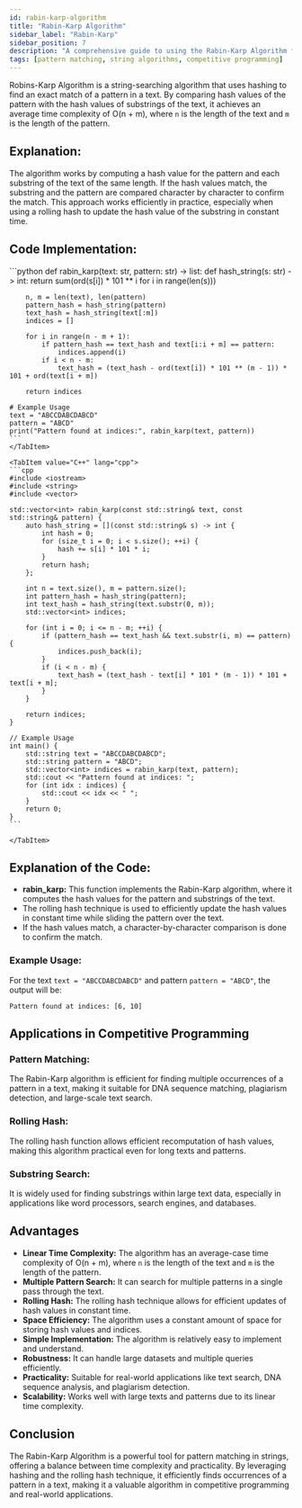 ```yaml
---
id: rabin-karp-algorithm
title: "Rabin-Karp Algorithm"
sidebar_label: "Rabin-Karp"
sidebar_position: 7
description: "A comprehensive guide to using the Rabin-Karp Algorithm for efficient pattern matching."
tags: [pattern matching, string algorithms, competitive programming]
---
```


Robins-Karp Algorithm is a string-searching algorithm that uses hashing to find an exact match of a pattern in a text. By comparing hash values of the pattern with the hash values of substrings of the text, it achieves an average time complexity of O(n + m), where `n` is the length of the text and `m` is the length of the pattern.

<AdsComponent />

## Explanation:

The algorithm works by computing a hash value for the pattern and each substring of the text of the same length. If the hash values match, the substring and the pattern are compared character by character to confirm the match. This approach works efficiently in practice, especially when using a rolling hash to update the hash value of the substring in constant time.

## Code Implementation:


<Tabs>
    <TabItem value="Python" lang="python">
    ```python
    def rabin_karp(text: str, pattern: str) -> list:
        def hash_string(s: str) -> int:
            return sum(ord(s[i]) * 101 ** i for i in range(len(s)))

        n, m = len(text), len(pattern)
        pattern_hash = hash_string(pattern)
        text_hash = hash_string(text[:m])
        indices = []

        for i in range(n - m + 1):
            if pattern_hash == text_hash and text[i:i + m] == pattern:
                indices.append(i)
            if i < n - m:
                text_hash = (text_hash - ord(text[i]) * 101 ** (m - 1)) * 101 + ord(text[i + m])

        return indices

    # Example Usage
    text = "ABCCDABCDABCD"
    pattern = "ABCD"
    print("Pattern found at indices:", rabin_karp(text, pattern))
    ```
    </TabItem>

    <TabItem value="C++" lang="cpp">
    ```cpp
    #include <iostream>
    #include <string>
    #include <vector>

    std::vector<int> rabin_karp(const std::string& text, const std::string& pattern) {
        auto hash_string = [](const std::string& s) -> int {
            int hash = 0;
            for (size_t i = 0; i < s.size(); ++i) {
                hash += s[i] * 101 * i;
            }
            return hash;
        };

        int n = text.size(), m = pattern.size();
        int pattern_hash = hash_string(pattern);
        int text_hash = hash_string(text.substr(0, m));
        std::vector<int> indices;

        for (int i = 0; i <= n - m; ++i) {
            if (pattern_hash == text_hash && text.substr(i, m) == pattern) {
                indices.push_back(i);
            }
            if (i < n - m) {
                text_hash = (text_hash - text[i] * 101 * (m - 1)) * 101 + text[i + m];
            }
        }

        return indices;
    }

    // Example Usage
    int main() {
        std::string text = "ABCCDABCDABCD";
        std::string pattern = "ABCD";
        std::vector<int> indices = rabin_karp(text, pattern);
        std::cout << "Pattern found at indices: ";
        for (int idx : indices) {
            std::cout << idx << " ";
        }
        return 0;
    }
    ```

    </TabItem>

</Tabs>

<Ads />

## Explanation of the Code:

- **rabin_karp:** This function implements the Rabin-Karp algorithm, where it computes the hash values for the pattern and substrings of the text.
- The rolling hash technique is used to efficiently update the hash values in constant time while sliding the pattern over the text.
- If the hash values match, a character-by-character comparison is done to confirm the match.

### Example Usage:

For the text `text = "ABCCDABCDABCD"` and pattern `pattern = "ABCD"`, the output will be:
```
Pattern found at indices: [6, 10]
```

<AdsComponent />

## Applications in Competitive Programming

### Pattern Matching:
The Rabin-Karp algorithm is efficient for finding multiple occurrences of a pattern in a text, making it suitable for DNA sequence matching, plagiarism detection, and large-scale text search.

### Rolling Hash:
The rolling hash function allows efficient recomputation of hash values, making this algorithm practical even for long texts and patterns.

### Substring Search:
It is widely used for finding substrings within large text data, especially in applications like word processors, search engines, and databases.

<Ads />

## Advantages

- **Linear Time Complexity:** The algorithm has an average-case time complexity of O(n + m), where `n` is the length of the text and `m` is the length of the pattern.
- **Multiple Pattern Search:** It can search for multiple patterns in a single pass through the text.
- **Rolling Hash:** The rolling hash technique allows for efficient updates of hash values in constant time.
- **Space Efficiency:** The algorithm uses a constant amount of space for storing hash values and indices.
- **Simple Implementation:** The algorithm is relatively easy to implement and understand.
- **Robustness:** It can handle large datasets and multiple queries efficiently.
- **Practicality:** Suitable for real-world applications like text search, DNA sequence analysis, and plagiarism detection.
- **Scalability:** Works well with large texts and patterns due to its linear time complexity.

## Conclusion

The Rabin-Karp Algorithm is a powerful tool for pattern matching in strings, offering a balance between time complexity and practicality. By leveraging hashing and the rolling hash technique, it efficiently finds occurrences of a pattern in a text, making it a valuable algorithm in competitive programming and real-world applications.